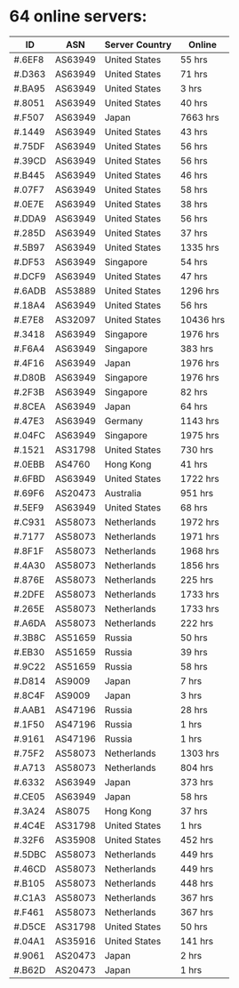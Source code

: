 # 64 online servers:

| ID | ASN | Server Country | Online |
| ------ | ------ | ------ | ------ |
| #.6EF8 | AS63949 | United States | 55 hrs |
| #.D363 | AS63949 | United States | 71 hrs |
| #.BA95 | AS63949 | United States | 3 hrs |
| #.8051 | AS63949 | United States | 40 hrs |
| #.F507 | AS63949 | Japan | 7663 hrs |
| #.1449 | AS63949 | United States | 43 hrs |
| #.75DF | AS63949 | United States | 56 hrs |
| #.39CD | AS63949 | United States | 56 hrs |
| #.B445 | AS63949 | United States | 46 hrs |
| #.07F7 | AS63949 | United States | 58 hrs |
| #.0E7E | AS63949 | United States | 38 hrs |
| #.DDA9 | AS63949 | United States | 56 hrs |
| #.285D | AS63949 | United States | 37 hrs |
| #.5B97 | AS63949 | United States | 1335 hrs |
| #.DF53 | AS63949 | Singapore | 54 hrs |
| #.DCF9 | AS63949 | United States | 47 hrs |
| #.6ADB | AS53889 | United States | 1296 hrs |
| #.18A4 | AS63949 | United States | 56 hrs |
| #.E7E8 | AS32097 | United States | 10436 hrs |
| #.3418 | AS63949 | Singapore | 1976 hrs |
| #.F6A4 | AS63949 | Singapore | 383 hrs |
| #.4F16 | AS63949 | Japan | 1976 hrs |
| #.D80B | AS63949 | Singapore | 1976 hrs |
| #.2F3B | AS63949 | Singapore | 82 hrs |
| #.8CEA | AS63949 | Japan | 64 hrs |
| #.47E3 | AS63949 | Germany | 1143 hrs |
| #.04FC | AS63949 | Singapore | 1975 hrs |
| #.1521 | AS31798 | United States | 730 hrs |
| #.0EBB | AS4760 | Hong Kong | 41 hrs |
| #.6FBD | AS63949 | United States | 1722 hrs |
| #.69F6 | AS20473 | Australia | 951 hrs |
| #.5EF9 | AS63949 | United States | 68 hrs |
| #.C931 | AS58073 | Netherlands | 1972 hrs |
| #.7177 | AS58073 | Netherlands | 1971 hrs |
| #.8F1F | AS58073 | Netherlands | 1968 hrs |
| #.4A30 | AS58073 | Netherlands | 1856 hrs |
| #.876E | AS58073 | Netherlands | 225 hrs |
| #.2DFE | AS58073 | Netherlands | 1733 hrs |
| #.265E | AS58073 | Netherlands | 1733 hrs |
| #.A6DA | AS58073 | Netherlands | 222 hrs |
| #.3B8C | AS51659 | Russia | 50 hrs |
| #.EB30 | AS51659 | Russia | 39 hrs |
| #.9C22 | AS51659 | Russia | 58 hrs |
| #.D814 | AS9009 | Japan | 7 hrs |
| #.8C4F | AS9009 | Japan | 3 hrs |
| #.AAB1 | AS47196 | Russia | 28 hrs |
| #.1F50 | AS47196 | Russia | 1 hrs |
| #.9161 | AS47196 | Russia | 1 hrs |
| #.75F2 | AS58073 | Netherlands | 1303 hrs |
| #.A713 | AS58073 | Netherlands | 804 hrs |
| #.6332 | AS63949 | Japan | 373 hrs |
| #.CE05 | AS63949 | Japan | 58 hrs |
| #.3A24 | AS8075 | Hong Kong | 37 hrs |
| #.4C4E | AS31798 | United States | 1 hrs |
| #.32F6 | AS35908 | United States | 452 hrs |
| #.5DBC | AS58073 | Netherlands | 449 hrs |
| #.46CD | AS58073 | Netherlands | 449 hrs |
| #.B105 | AS58073 | Netherlands | 448 hrs |
| #.C1A3 | AS58073 | Netherlands | 367 hrs |
| #.F461 | AS58073 | Netherlands | 367 hrs |
| #.D5CE | AS31798 | United States | 50 hrs |
| #.04A1 | AS35916 | United States | 141 hrs |
| #.9061 | AS20473 | Japan | 2 hrs |
| #.B62D | AS20473 | Japan | 1 hrs |

